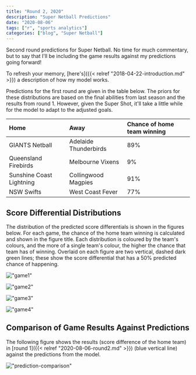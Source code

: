 ```yaml
---
title: "Round 2, 2020"
description: "Super Netball Predictions"
date: "2020-08-06"
tags: ["r", "sports analytics"]
categories: ["blog", "Super Netball"]
---
```


<!-- Time-stamp: <2019-04-27 13:42:06 (slane)> -->





Second round predictions for Super Netball. No time for much commentary, but to say that I'll be including the game results against my predictions going forward!

To refresh your memory, [here's]({{< relref "2018-04-22-introduction.md" >}}) a description of how my model works.

Predictions for the first round are given in the table below. The priors for these distributions are based on the final abilities from last season and the results from round 1. However, given the Super Shot, it'll take a little while for the model to adapt to the adjusted goals.


|Home                     |Away                  |Chance of home team winning |
|:------------------------|:---------------------|:---------------------------|
|GIANTS Netball           |Adelaide Thunderbirds |89%                         |
|Queensland Firebirds     |Melbourne Vixens      |9%                          |
|Sunshine Coast Lightning |Collingwood Magpies   |91%                         |
|NSW Swifts               |West Coast Fever      |77%                         |

## Score Differential Distributions

The distribution of the predicted score differentials is shown in the figures below. For each game, the chance of the home team winning is calculated and shown in the figure title. Each distribution is coloured by the team's colours, and the more of a single team's colour, the higher the chance that team has of winning. Overlaid on each figure are two vertical, dashed dark green lines; these show the score differential that has a 50% predicted chance of happening.

!["game1"](/sn-assets/2020/round2/game-1.png)

!["game2"](/sn-assets/2020/round2/game-2.png)

!["game3"](/sn-assets/2020/round2/game-3.png)

!["game4"](/sn-assets/2020/round2/game-4.png)

## Comparison of Game Results Against Predictions

The following figure shows the results (score difference of the home team) in [round 1]({{< relref "2020-08-06-round2.md" >}}) (blue vertical line) against the predictions from the model.

!["prediction-comparison"](/sn-assets/2020/round2/plot-grid-comparison.png)
